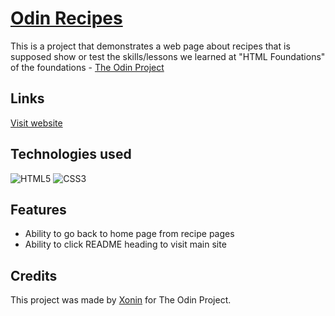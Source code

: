 # [Odin Recipes](https://xonin-hush.github.io/odin-recipes/)
This is a project that demonstrates a web page about recipes that is supposed show or test the skills/lessons we learned at "HTML Foundations" of the foundations - [The Odin Project](https://theodinproject.com)

## Links
[Visit website](https://xonin-hush.github.io/odin-recipes/)

## Technologies used
![HTML5](https://img.shields.io/badge/html5-E34F26.svg?style=for-the-badge&logo=html5&logoColor=FFF)
![CSS3](https://img.shields.io/badge/css3-%231572B6.svg?style=for-the-badge&logo=css3&logoColor=white)

## Features
- Ability to go back to home page from recipe pages
- Ability to click README heading to visit main site

## Credits
This project was made by [Xonin](https://github.com/xonin-hush) for The Odin Project.
